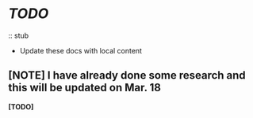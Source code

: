 # ***TODO***


:: stub

- Update these docs with local content


## **[NOTE]** I have already done some research and this will be updated on Mar. 18


**[TODO]** 
